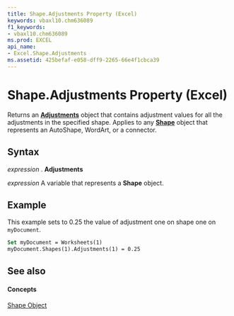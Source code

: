 ```yaml
---
title: Shape.Adjustments Property (Excel)
keywords: vbaxl10.chm636089
f1_keywords:
- vbaxl10.chm636089
ms.prod: EXCEL
api_name:
- Excel.Shape.Adjustments
ms.assetid: 425befaf-e058-dff9-2265-66e4f1cbca39
---
```



# Shape.Adjustments Property (Excel)

Returns an  **[Adjustments](adjustments-object-excel.md)** object that contains adjustment values for all the adjustments in the specified shape. Applies to any **[Shape](shape-object-excel.md)** object that represents an AutoShape, WordArt, or a connector.


## Syntax

 _expression_ . **Adjustments**

 _expression_ A variable that represents a **Shape** object.


## Example

This example sets to 0.25 the value of adjustment one on shape one on  `myDocument`.


```vb
Set myDocument = Worksheets(1) 
myDocument.Shapes(1).Adjustments(1) = 0.25
```


## See also


#### Concepts


[Shape Object](shape-object-excel.md)

